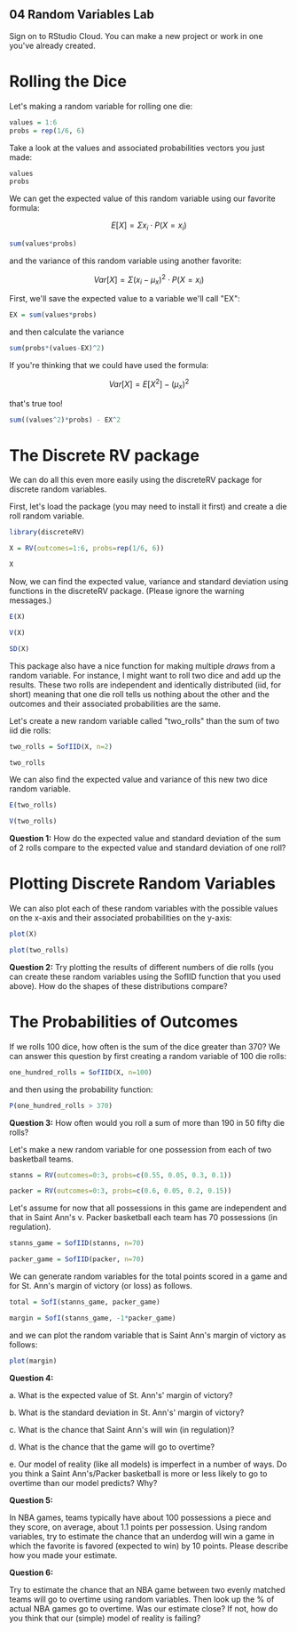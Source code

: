 04 Random Variables Lab
-------------------------------------

Sign on to RStudio Cloud.  You can make a new project or work in one you've already created.

# Rolling the Dice

Let's making a random variable for rolling one die:

```r
values = 1:6
probs = rep(1/6, 6)
```

Take a look at the values and associated probabilities vectors you just made:

```r
values
probs
```

We can get the expected value of this random variable using our favorite formula:

$$E[X] = \Sigma x_i \cdot P(X=x_i)$$

```r
sum(values*probs)
```

and the variance of this random variable using another favorite:

$$Var[X] = \Sigma (x_i - \mu_x)^2 \cdot P(X=x_i)$$

First, we'll save the expected value to a variable we'll call "EX":

```r
EX = sum(values*probs)
```
and then calculate the variance

```r
sum(probs*(values-EX)^2)
```

If you're thinking that we could have used the formula:

$$Var[X] = E[X^2] - (\mu_x)^2$$

that's true too!

```r
sum((values^2)*probs) - EX^2
```

# The Discrete RV package

We can do all this even more easily using the discreteRV package for discrete random variables.

First, let's load the package (you may need to install it first) and create a die roll random variable.

```r
library(discreteRV)

X = RV(outcomes=1:6, probs=rep(1/6, 6))

X
```

Now, we can find the expected value, variance and standard deviation using functions in the discreteRV package. (Please ignore the warning messages.)

```r
E(X)

V(X)

SD(X)

```

This package also have a nice function for making multiple *draws* from a random variable.  For instance, I might want to roll two dice and add up the results.  These two rolls are independent and identically distributed (iid, for short) meaning that one die roll tells us nothing about the other and the outcomes and their associated probabilities are the same.

Let's create a new random variable called "two_rolls" than the sum of two iid die rolls:

```r
two_rolls = SofIID(X, n=2)

two_rolls
```

We can also find the expected value and variance of this new two dice random variable.

```r
E(two_rolls)

V(two_rolls)
```

**Question 1:** How do the expected value and standard deviation of the sum of 2 rolls compare to the expected value and standard deviation of one roll?  

# Plotting Discrete Random Variables

We can also plot each of these random variables with the possible values on the x-axis and their associated probabilities on the y-axis:

```r
plot(X)

plot(two_rolls)
```
**Question 2:** Try plotting the results of different numbers of die rolls (you can create these random variables using the SofIID function that you used above).  How do the shapes of these distributions compare?

# The Probabilities of Outcomes

If we rolls 100 dice, how often is the sum of the dice greater than 370?  We can answer this question by first creating a random variable of 100 die rolls:

```r
one_hundred_rolls = SofIID(X, n=100)
```

and then using the probability function:

```r
P(one_hundred_rolls > 370)
```

**Question 3:** How often would you roll a sum of more than 190 in 50 fifty die rolls?


Let's make a new random variable for one possession from each of two basketball teams.

```r
stanns = RV(outcomes=0:3, probs=c(0.55, 0.05, 0.3, 0.1))

packer = RV(outcomes=0:3, probs=c(0.6, 0.05, 0.2, 0.15))
```

Let's assume for now that all possessions in this game are independent and that in Saint Ann's v. Packer basketball each team has 70 possessions (in regulation).

```r
stanns_game = SofIID(stanns, n=70)

packer_game = SofIID(packer, n=70)
```

We can generate random variables for the total points scored in a game and for St. Ann's margin of victory (or loss) as follows.

```r
total = SofI(stanns_game, packer_game)

margin = SofI(stanns_game, -1*packer_game)
```

and we can plot the random variable that is Saint Ann's margin of victory as follows:

```r
plot(margin)
```

**Question 4:**

a. What is the expected value of St. Ann's' margin of victory?

b. What is the standard deviation in St. Ann's' margin of victory?

c. What is the chance that Saint Ann's will win (in regulation)?

d. What is the chance that the game will go to overtime?

e. Our model of reality (like all models) is imperfect in a number of ways.  Do you think a Saint Ann's/Packer basketball is more or less likely to go to overtime than our model predicts?  Why?

**Question 5:**

In NBA games, teams typically have about 100 possessions a piece and they score, on average, about 1.1 points per possession.  Using random variables, try to estimate the chance that an underdog will win a game in which the favorite is favored (expected to win) by 10 points.  Please describe how you made your estimate. 

**Question 6:**

Try to estimate the chance that an NBA game between two evenly matched teams will go to overtime using random variables.  Then look up the % of actual NBA games go to overtime.  Was our estimate close?  If not, how do you think that our (simple) model of reality is failing?
